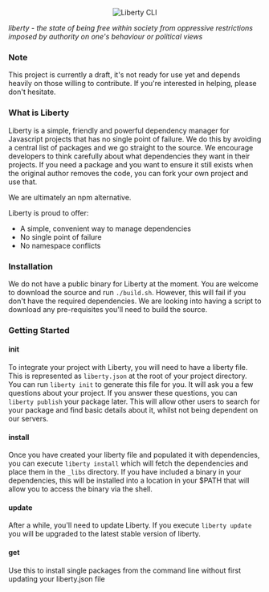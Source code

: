 <p align="center">
  <img src="http://i.imgur.com/JPtZVfU.png" alt="Liberty CLI"/>
</p>

*liberty - the state of being free within society from oppressive restrictions imposed by authority on one's behaviour or political views*


### Note
This project is currently a draft, it's not ready for use yet and depends heavily on those willing to contribute. If you're interested in helping, please don't hesitate.


### What is Liberty
Liberty is a simple, friendly and powerful dependency manager for Javascript projects that has no single point of failure. We do this by avoiding a central list of packages and we go straight to the source. We encourage developers to think carefully about what dependencies they want in their projects. If you need a package and you want to ensure it still exists when the original author removes the code, you can fork your own project and use that.

We are ultimately an npm alternative.

Liberty is proud to offer:
- A simple, convenient way to manage dependencies
- No single point of failure
- No namespace conflicts


### Installation
We do not have a public binary for Liberty at the moment. You are welcome to download the source and run `./build.sh`. However, this will fail if you don't have the required dependencies. We are looking into having a script to download any pre-requisites you'll need to build the source.

### Getting Started

#### init
To integrate your project with Liberty, you will need to have a liberty file. This is represented as `liberty.json` at the root of your project directory. You can run `liberty init` to generate this file for you. It will ask you a few questions about your project. If you answer these questions, you can `liberty publish` your package later. This will allow other users to search for your package and find basic details about it, whilst not being dependent on our servers.

#### install
Once you have created your liberty file and populated it with dependencies, you can execute `liberty install` which will fetch the dependencies and place them in the `_libs` directory. If you have included a binary in your dependencies, this will be installed into a location in your $PATH that will allow you to access the binary via the shell.

#### update
After a while, you'll need to update Liberty. If you execute `liberty update` you will be upgraded to the latest stable version of liberty.

#### get
Use this to install single packages from the command line without first updating your liberty.json file

